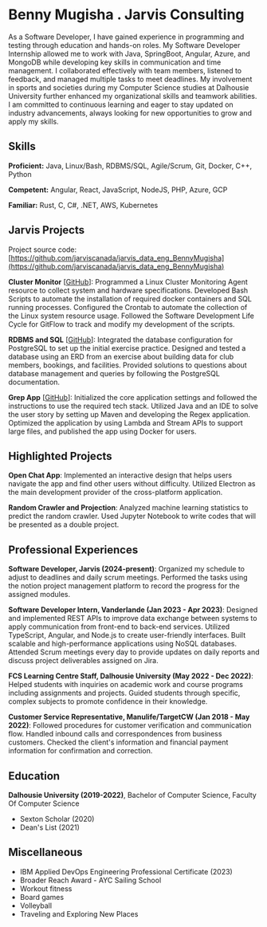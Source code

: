 # Benny Mugisha . Jarvis Consulting

As a Software Developer, I have gained experience in programming and testing through education and hands-on roles. My Software Developer Internship allowed me to work with Java, SpringBoot, Angular, Azure, and MongoDB while developing key skills in communication and time management. I collaborated effectively with team members, listened to feedback, and managed multiple tasks to meet deadlines. My involvement in sports and societies during my Computer Science studies at Dalhousie University further enhanced my organizational skills and teamwork abilities. I am committed to continuous learning and eager to stay updated on industry advancements, always looking for new opportunities to grow and apply my skills.

## Skills

**Proficient:** Java, Linux/Bash, RDBMS/SQL, Agile/Scrum, Git, Docker, C++, Python

**Competent:** Angular, React, JavaScript, NodeJS, PHP, Azure, GCP

**Familiar:** Rust, C, C#, .NET, AWS, Kubernetes

## Jarvis Projects

Project source code: [https://github.com/jarviscanada/jarvis_data_eng_BennyMugisha](https://github.com/jarviscanada/jarvis_data_eng_BennyMugisha)


**Cluster Monitor** [[GitHub](https://github.com/jarviscanada/jarvis_data_eng_BennyMugisha/tree/master/linux_sql)]: Programmed a Linux Cluster Monitoring Agent resource to collect system and hardware specifications. Developed Bash Scripts to automate the installation of required docker containers and SQL running processes. Configured the Crontab to automate the collection of the Linux system resource usage. Followed the Software Development Life Cycle for GitFlow to track and modify my development of the scripts.

**RDBMS and SQL** [[GitHub](https://github.com/jarviscanada/jarvis_data_eng_BennyMugisha/tree/master/sql)]: Integrated the database configuration for PostgreSQL to set up the initial exercise practice. Designed and tested a database using an ERD from an exercise about building data for club members, bookings, and facilities. Provided solutions to questions about database management and queries by following the PostgreSQL documentation.

**Grep App** [[GitHub](https://github.com/jarviscanada/jarvis_data_eng_BennyMugisha/tree/master/core_java/grep)]: Initialized the core application settings and followed the instructions to use the required tech stack. Utilized Java and an IDE to solve the user story by setting up Maven and developing the Regex application. Optimized the application by using Lambda and Stream APIs to support large files, and published the app using Docker for users.


## Highlighted Projects
**Open Chat App**: Implemented an interactive design that helps users navigate the app and find other users without difficulty. Utilized Electron as the main development provider of the cross-platform application.

**Random Crawler and Projection**: Analyzed machine learning statistics to predict the random crawler. Used Jupyter Notebook to write codes that will be presented as a double project.


## Professional Experiences

**Software Developer, Jarvis (2024-present)**: Organized my schedule to adjust to deadlines and daily scrum meetings. Performed the tasks using the notion project management platform to record the progress for the assigned modules. 

**Software Developer Intern, Vanderlande (Jan 2023 - Apr 2023)**: Designed and implemented REST APIs to improve data exchange between systems to apply communication from front-end to back-end services. Utilized TypeScript, Angular, and Node.js to create user-friendly interfaces. Built scalable and high-performance applications using NoSQL databases. Attended Scrum meetings every day to provide updates on daily reports and discuss project deliverables assigned on Jira.

**FCS Learning Centre Staff, Dalhousie University (May 2022 - Dec 2022)**: Helped students with inquiries on academic work and course programs including assignments and projects. Guided students through specific, complex subjects to promote confidence in their knowledge.

**Customer Service Representative, Manulife/TargetCW (Jan 2018 - May 2022)**: Followed procedures for customer verification and communication flow. Handled inbound calls and correspondences from business customers. Checked the client's information and financial payment information for confirmation and correction.


## Education
**Dalhousie University (2019-2022)**, Bachelor of Computer Science, Faculty Of Computer Science
- Sexton Scholar (2020)
- Dean's List (2021)


## Miscellaneous
- IBM Applied DevOps Engineering Professional Certificate (2023)
- Broader Reach Award - AYC Sailing School
- Workout fitness
- Board games
- Volleyball
- Traveling and Exploring New Places